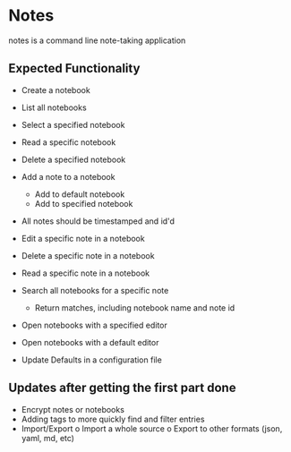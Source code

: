 # Notes

notes is a command line note-taking application

## Expected Functionality

- Create a notebook
- List all notebooks
- Select a specified notebook
- Read a specific notebook
- Delete a specified notebook

- Add a note to a notebook
    - Add to default notebook
    - Add to specified notebook

- All notes should be timestamped and id'd

- Edit a specific note in a notebook
- Delete a specific note in a notebook
- Read a specific note in a notebook

- Search all notebooks for a specific note
    - Return matches, including notebook name and note id

- Open notebooks with a specified editor
- Open notebooks with a default editor

- Update Defaults in a configuration file

## Updates after getting the first part done
- Encrypt notes or notebooks
- Adding tags to more quickly find and filter entries
- Import/Export
    o Import a whole source
    o Export to other formats (json, yaml, md, etc)
